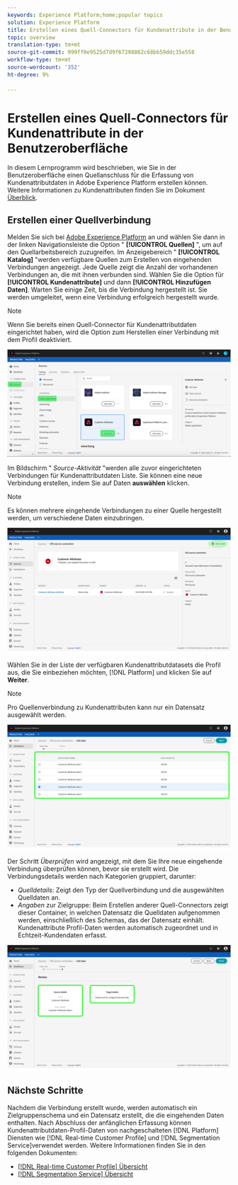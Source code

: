 ```yaml
---
keywords: Experience Platform;home;popular topics
solution: Experience Platform
title: Erstellen eines Quell-Connectors für Kundenattribute in der Benutzeroberfläche
topic: overview
translation-type: tm+mt
source-git-commit: 999ff0e9525d7d9f67298862c68bb59ddc35e558
workflow-type: tm+mt
source-wordcount: '352'
ht-degree: 9%

---
```



# Erstellen eines Quell-Connectors für Kundenattribute in der Benutzeroberfläche

In diesem Lernprogramm wird beschrieben, wie Sie in der Benutzeroberfläche einen Quellanschluss für die Erfassung von Kundenattributdaten in Adobe Experience Platform erstellen können. Weitere Informationen zu Kundenattributen finden Sie im Dokument [Überblick](https://docs.adobe.com/content/help/de-DE/core-services/interface/customer-attributes/attributes.html).

## Erstellen einer Quellverbindung

Melden Sie sich bei [Adobe Experience Platform](https://platform.adobe.com) an und wählen Sie dann in der linken Navigationsleiste die Option &quot; **[!UICONTROL Quellen]** &quot;, um auf den Quellarbeitsbereich zuzugreifen. Im Anzeigebereich &quot; **[!UICONTROL Katalog]** &quot;werden verfügbare Quellen zum Erstellen von eingehenden Verbindungen angezeigt. Jede Quelle zeigt die Anzahl der vorhandenen Verbindungen an, die mit ihnen verbunden sind. Wählen Sie die Option für **[!UICONTROL Kundenattribute]** und dann **[!UICONTROL Hinzufügen Daten]**. Warten Sie einige Zeit, bis die Verbindung hergestellt ist. Sie werden umgeleitet, wenn eine Verbindung erfolgreich hergestellt wurde.

>[!NOTE]
>
>Wenn Sie bereits einen Quell-Connector für Kundenattributdaten eingerichtet haben, wird die Option zum Herstellen einer Verbindung mit dem Profil deaktiviert.

![](../../../../images/tutorials/create/customer-attributes/catalog.png)

Im Bildschirm &quot; *Source-Aktivität* &quot;werden alle zuvor eingerichteten Verbindungen für Kundenattributdaten Liste. Sie können eine neue Verbindung erstellen, indem Sie auf Daten **auswählen** klicken.

>[!NOTE]
>
>Es können mehrere eingehende Verbindungen zu einer Quelle hergestellt werden, um verschiedene Daten einzubringen.

![](../../../../images/tutorials/create/customer-attributes/source_activity.png)

Wählen Sie in der Liste der verfügbaren Kundenattributdatasets die Profil aus, die Sie einbeziehen möchten, [!DNL Platform] und klicken Sie auf **Weiter**.

>[!NOTE]
>
>Pro Quellenverbindung zu Kundenattributen kann nur ein Datensatz ausgewählt werden.

![](../../../../images/tutorials/create/customer-attributes/select_data.png)

Der Schritt *Überprüfen* wird angezeigt, mit dem Sie Ihre neue eingehende Verbindung überprüfen können, bevor sie erstellt wird. Die Verbindungsdetails werden nach Kategorien gruppiert, darunter:

* *Quelldetails*: Zeigt den Typ der Quellverbindung und die ausgewählten Quelldaten an.
* *Angaben* zur Zielgruppe: Beim Erstellen anderer Quell-Connectors zeigt dieser Container, in welchen Datensatz die Quelldaten aufgenommen werden, einschließlich des Schemas, das der Datensatz einhält. Kundenattribute Profil-Daten werden automatisch zugeordnet und in Echtzeit-Kundendaten erfasst.

![](../../../../images/tutorials/create/customer-attributes/review.png)

## Nächste Schritte

Nachdem die Verbindung erstellt wurde, werden automatisch ein Zielgruppenschema und ein Datensatz erstellt, die die eingehenden Daten enthalten. Nach Abschluss der anfänglichen Erfassung können Kundenattributdaten-Profil-Daten von nachgeschalteten [!DNL Platform] Diensten wie [!DNL Real-time Customer Profile] und [!DNL Segmentation Service]verwendet werden. Weitere Informationen finden Sie in den folgenden Dokumenten:

* [[!DNL Real-time Customer Profile] Übersicht](../../../../../profile/home.md)
* [[!DNL Segmentation Service] Übersicht](../../../../../segmentation/home.md)
